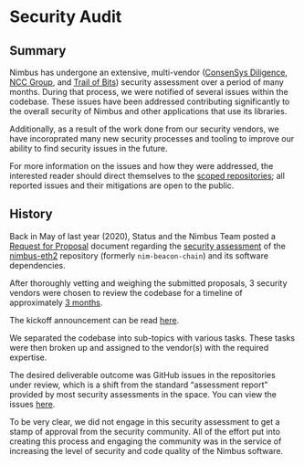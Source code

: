 # Security Audit

## Summary

Nimbus has undergone an extensive, multi-vendor ([ConsenSys Diligence](https://consensys.net/diligence/), [NCC Group](https://www.nccgroup.com/uk/), and [Trail of Bits](https://www.trailofbits.com/)) security assessment over a period of many months. During that process, we were notified of several issues within the codebase. These issues have been addressed contributing significantly to the overall security of Nimbus and other applications that use its libraries.

Additionally, as a result of the work done from our security vendors, we have incoroprated many new security processes and tooling to improve our ability to find security issues in the future.

For more information on the issues and how they were addressed, the interested reader should direct themselves to the [scoped repositories](https://github.com/status-im/nimbus-eth2/labels?q=audit); all reported issues and their mitigations are open to the public.

## History

Back in May of last year (2020), Status and the Nimbus Team posted a [Request for Proposal](https://our.status.im/nimbus-eth2-0-security-audit-request-for-proposal/) document regarding the [security assessment](https://our.status.im/what-is-a-security-audit-when-you-should-get-one-and-how-to-prepare/) of the [nimbus-eth2](https://github.com/status-im/nimbus-eth2) repository (formerly `nim-beacon-chain`) and its software dependencies.

After thoroughly vetting and weighing the submitted proposals, 3 security vendors  were chosen to review the codebase for a timeline of approximately [3 months](https://notes.status.im/7D73zDPyQxOUWw4ejEn6oQ?view#).

The kickoff announcement can be read [here](https://our.status.im/nimbus-beacon-chain-assessment-kickoff/).

We separated the codebase into sub-topics with various tasks. These tasks were then broken up and assigned to the vendor(s) with the required expertise.

The desired deliverable outcome was GitHub issues in the repositories under review, which is a shift from the standard “assessment report” provided by most security assessments in the space. You can view the issues [here](https://github.com/status-im/nimbus-eth2/labels?q=audit).

To be very clear, we did not engage in this security assessment to get a stamp of approval from the security community. All of the effort put into creating this process and engaging the community was in the service of increasing the level of security and code quality of the Nimbus software.

